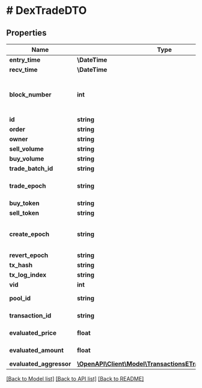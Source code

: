 # # DexTradeDTO

## Properties

Name | Type | Description | Notes
------------ | ------------- | ------------- | -------------
**entry_time** | **\DateTime** |  | [optional]
**recv_time** | **\DateTime** |  | [optional]
**block_number** | **int** | Number of block in which entity was recorded. | [optional]
**id** | **string** |  | [optional]
**order** | **string** |  | [optional]
**owner** | **string** |  | [optional]
**sell_volume** | **string** |  | [optional]
**buy_volume** | **string** |  | [optional]
**trade_batch_id** | **string** |  | [optional]
**trade_epoch** | **string** | The date of the end of the batch. | [optional]
**buy_token** | **string** |  | [optional]
**sell_token** | **string** |  | [optional]
**create_epoch** | **string** | The date where the transaction was mined. | [optional]
**revert_epoch** | **string** |  | [optional]
**tx_hash** | **string** |  | [optional]
**tx_log_index** | **string** |  | [optional]
**vid** | **int** |  | [optional]
**pool_id** | **string** |  | [optional] [readonly]
**transaction_id** | **string** |  | [optional] [readonly]
**evaluated_price** | **float** |  | [optional] [readonly]
**evaluated_amount** | **float** |  | [optional] [readonly]
**evaluated_aggressor** | [**\OpenAPI\Client\Model\TransactionsETradeAggressiveSide**](TransactionsETradeAggressiveSide.md) |  | [optional]

[[Back to Model list]](../../README.md#models) [[Back to API list]](../../README.md#endpoints) [[Back to README]](../../README.md)
